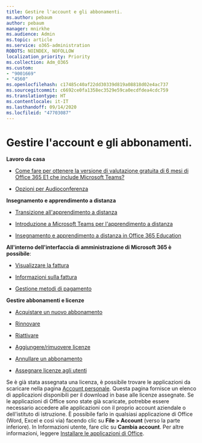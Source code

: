 ```yaml
---
title: Gestire l'account e gli abbonamenti.
ms.author: pebaum
author: pebaum
manager: mnirkhe
ms.audience: Admin
ms.topic: article
ms.service: o365-administration
ROBOTS: NOINDEX, NOFOLLOW
localization_priority: Priority
ms.collection: Adm_O365
ms.custom:
- "9001669"
- "4560"
ms.openlocfilehash: c17485c40af22dd30339d819a08818d02e4ac737
ms.sourcegitcommit: c6692ce0fa1358ec3529e59ca0ecdfdea4cdc759
ms.translationtype: HT
ms.contentlocale: it-IT
ms.lasthandoff: 09/14/2020
ms.locfileid: "47703087"
---
```

# <a name="manage-your-account-and-subscriptions"></a>Gestire l'account e gli abbonamenti.

**Lavoro da casa**
- [Come fare per ottenere la versione di valutazione gratuita di 6 mesi di Office 365 E1 che include Microsoft Teams?](https://docs.microsoft.com/MicrosoftTeams/e1-trial-license)

- [Opzioni per Audioconferenza](https://docs.microsoft.com/alchemyinsights/options-for-audio-conferencing)

**Insegnamento e apprendimento a distanza**

- [Transizione all'apprendimento a distanza](https://www.microsoft.com/education/remote-learning)

- [Introduzione a Microsoft Teams per l'apprendimento a distanza](https://docs.microsoft.com/MicrosoftTeams/remote-learning-edu)

- [Insegnamento e apprendimento a distanza in Office 365 Education](https://docs.microsoft.com/MicrosoftTeams/remote-learning-edu)

**All'interno dell'interfaccia di amministrazione di Microsoft 365 è possibile**: 

- [Visualizzare la fattura](https://docs.microsoft.com/microsoft-365/commerce/billing-and-payments/view-your-bill-or-invoice) 

- [Informazioni sulla fattura](https://docs.microsoft.com/microsoft-365/commerce/billing-and-payments/understand-your-invoice)

- [Gestione metodi di pagamento](https://docs.microsoft.com/microsoft-365/commerce/billing-and-payments/manage-payment-methods)

**Gestire abbonamenti e licenze** 

- [Acquistare un nuovo abbonamento](https://docs.microsoft.com/microsoft-365/commerce/subscriptions/upgrade-to-different-plan)

- [Rinnovare](https://docs.microsoft.com/microsoft-365/commerce/subscriptions/renew-your-subscription) 

- [Riattivare](https://docs.microsoft.com/microsoft-365/commerce/subscriptions/reactivate-your-subscription)

- [Aggiungere/rimuovere licenze](https://docs.microsoft.com/microsoft-365/commerce/licenses/buy-licenses)

- [Annullare un abbonamento](https://docs.microsoft.com/microsoft-365/commerce/subscriptions/cancel-your-subscription)

- [Assegnare licenze agli utenti](https://docs.microsoft.com/microsoft-365/admin/manage/assign-licenses-to-users)

Se è già stata assegnata una licenza, è possibile trovare le applicazioni da scaricare nella pagina [Account personale](https://portal.office.com/account/#installs). Questa pagina fornisce un elenco di applicazioni disponibili per il download in base alle licenze assegnate. Se le applicazioni di Office sono state già scaricate, potrebbe essere necessario accedere alle applicazioni con il proprio account aziendale o dell'istituto di istruzione. È possibile farlo in qualsiasi applicazione di Office (Word, Excel e così via) facendo clic su **File > Account** (verso la parte inferiore). In Informazioni utente, fare clic su **Cambia account**. Per altre informazioni, leggere [Installare le applicazioni di Office](https://docs.microsoft.com/microsoft-365/admin/setup/install-applications). 
